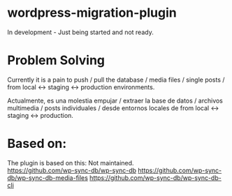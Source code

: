 # wordpress-migration-plugin
In development - Just being started and not ready.

# Problem Solving

Currently it is a pain to push / pull the database / media files / single posts / from local <-> staging <-> production environments.

Actualmente, es una molestia empujar / extraer la base de datos / archivos multimedia / posts individuales / desde entornos locales de from local <-> staging <-> production.

# Based on:

The plugin is based on this: Not maintained.   
https://github.com/wp-sync-db/wp-sync-db
https://github.com/wp-sync-db/wp-sync-db-media-files
https://github.com/wp-sync-db/wp-sync-db-cli




